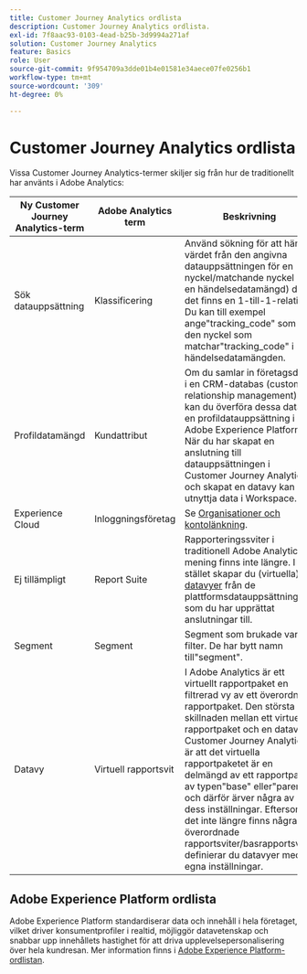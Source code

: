 ```yaml
---
title: Customer Journey Analytics ordlista
description: Customer Journey Analytics ordlista.
exl-id: 7f8aac93-0103-4ead-b25b-3d9994a271af
solution: Customer Journey Analytics
feature: Basics
role: User
source-git-commit: 9f954709a3dde01b4e01581e34aece07fe0256b1
workflow-type: tm+mt
source-wordcount: '309'
ht-degree: 0%

---
```


# Customer Journey Analytics ordlista

Vissa Customer Journey Analytics-termer skiljer sig från hur de traditionellt har använts i Adobe Analytics:

| Ny Customer Journey Analytics-term | Adobe Analytics term | Beskrivning |
| --- | --- | --- |
| Sök datauppsättning | Klassificering | Använd sökning för att hämta värdet från den angivna datauppsättningen för en nyckel/matchande nyckel (i en händelsedatamängd) där det finns en 1-till-1-relation. Du kan till exempel ange&quot;tracking_code&quot; som den nyckel som matchar&quot;tracking_code&quot; i händelsedatamängden. |
| Profildatamängd | Kundattribut | Om du samlar in företagsdata i en CRM-databas (customer relationship management) kan du överföra dessa data till en profildatauppsättning i Adobe Experience Platform. När du har skapat en anslutning till datauppsättningen i Customer Journey Analytics och skapat en datavy kan du utnyttja data i Workspace. |
| Experience Cloud | Inloggningsföretag | Se [Organisationer och kontolänkning](https://experienceleague.adobe.com/docs/core-services/interface/manage-users-and-products/organizations.html#topic_C31CB834F109465A82ED57FF0563B3F1). |
| Ej tillämpligt | Report Suite | Rapporteringssviter i traditionell Adobe Analytics-mening finns inte längre. I stället skapar du (virtuella) [datavyer](/help/data-views/create-dataview.md) från de plattformsdatauppsättningar som du har upprättat anslutningar till. |
| Segment | Segment | Segment som brukade vara filter. De har bytt namn till&quot;segment&quot;. |
| Datavy | Virtuell rapportsvit | I Adobe Analytics är ett virtuellt rapportpaket en filtrerad vy av ett överordnat rapportpaket. Den största skillnaden mellan ett virtuellt rapportpaket och en datavy i Customer Journey Analytics är att det virtuella rapportpaketet är en delmängd av ett rapportpaket av typen&quot;base&quot; eller&quot;parent&quot; och därför ärver några av dess inställningar. Eftersom det inte längre finns några överordnade rapportsviter/basrapportsviter definierar du datavyer med egna inställningar. |

## Adobe Experience Platform ordlista

Adobe Experience Platform standardiserar data och innehåll i hela företaget, vilket driver konsumentprofiler i realtid, möjliggör datavetenskap och snabbar upp innehållets hastighet för att driva upplevelsepersonalisering över hela kundresan.
Mer information finns i [Adobe Experience Platform-ordlistan](https://experienceleague.adobe.com/docs/experience-platform/landing/glossary.html).

